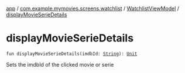 [app](../../index.md) / [com.example.mymovies.screens.watchlist](../index.md) / [WatchlistViewModel](index.md) / [displayMovieSerieDetails](./display-movie-serie-details.md)

# displayMovieSerieDetails

`fun displayMovieSerieDetails(imdbId: `[`String`](https://kotlinlang.org/api/latest/jvm/stdlib/kotlin/-string/index.html)`): `[`Unit`](https://kotlinlang.org/api/latest/jvm/stdlib/kotlin/-unit/index.html)

Sets the imdbId of the clicked movie or serie

